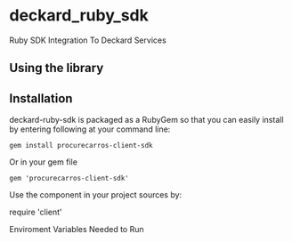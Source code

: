 # deckard_ruby_sdk
Ruby SDK Integration To Deckard Services

## Using the library

## Installation

deckard-ruby-sdk is packaged as a RubyGem so that you can easily install by entering following at your command line:

```
gem install procurecarros-client-sdk
```

Or in your gem file

```
gem 'procurecarros-client-sdk'
```

Use the component in your project sources by:

require 'client'



Enviroment Variables Needed to Run



